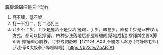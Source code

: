 震脚:跺碾闯是三个动作


1. 高不缠，低不架
2. 打一不打二，打二必打三
3. 让步不上步，上步是腿法不是步法
搓踢，丁步，跟提步，直接上步是四种攻击方式，都可以接撑锤。
四种步法落地后都是跺碾闯(落地成招)
撑锤蹲坐要3脚距离
撑锤重心前移，可参考何静寒【171104_A03_仆腿怎么起身 [何静寒老师][八卦拳&太极拳]-哔哩哔哩】 https://b23.tv/ZoABTA1
